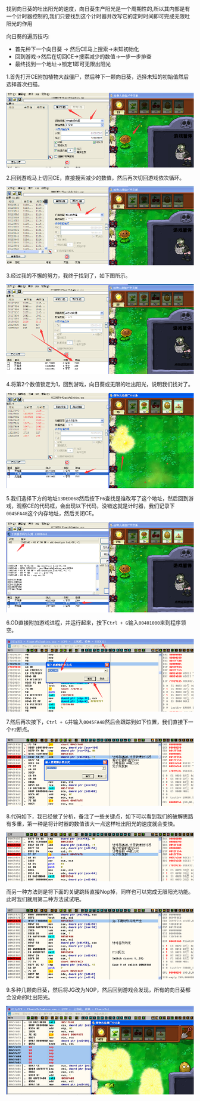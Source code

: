 找到向日葵的吐出阳光的速度，向日葵生产阳光是一个周期性的,所以其内部是有一个计时器控制的,我们只要找到这个计时器并改写它的定时时间即可完成无限吐阳光的作用

向日葵的遍历技巧:

 - 首先种下一个向日葵 -> 然后CE马上搜索->未知初始化
 - 回到游戏->然后在切回CE->搜索减少的数值->一步一步排查
 - 最终找到一个地址->锁定1即可无限出阳光

1.首先打开CE附加植物大战僵尸，然后种下一颗向日葵，选择未知的初始值然后选择首次扫描。

![](/image/1379525-20190718143627179-1176248756.png)

2.回到游戏马上切回CE，直接搜索减少的数值，然后再次切回游戏依次循环。

![](/image/1379525-20190718143808487-1900740276.png)

3.经过我的不懈的努力，我终于找到了，如下图所示。

![](/image/1379525-20190718143911519-744463839.png)

4.将第2个数值锁定为1，回到游戏，向日葵或无限的吐出阳光，说明我们找对了。

![](/image/1379525-20190718144059981-1575211723.png)

5.我们选择下方的地址`13DED068`然后按下`F6`查找是谁改写了这个地址，然后回到游戏，观察CE的代码框，会出现以下代码，没错这就是计时器，我们记录下`0045FA48`这个内存地址，然后关闭CE。

![](/image/1379525-20190718144407362-316568027.png)

6.OD直接附加游戏进程，并运行起来，按下`Ctrl + G`输入`00401000`来到程序领空。

![](/image/1379525-20190718144614581-772321706.png)

7.然后再次按下，`Ctrl + G`并输入`0045FA48`然后会跟踪到如下位置，我们直接下一个`F2`断点。

![](/image/1379525-20190718144758855-1882028013.png)

8.代码如下，我已经做了分析，备注了一些关键点，如下可以看到我们的破解思路有多重，第一种是将计时器的数值该大一点这样吐出阳光的速度就会变快。

![](/image/1379525-20190718145006377-826973757.png)

而另一种方法则是将下面的关键跳转直接Nop掉，同样也可以完成无限阳光功能。此时我们就用第二种方法试试吧。

![](/image/1379525-20190718145348951-246533995.png)

9.多种几颗向日葵，然后将JG改为NOP，然后回到游戏会发现，所有的向日葵都会没命的吐出阳光。

![](/image/1379525-20190718145828502-494033341.png)
